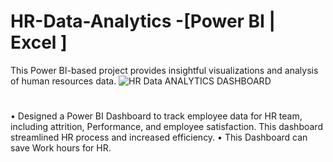 # HR-Data-Analytics -[Power BI | Excel ]
This Power BI-based project provides insightful visualizations and analysis of human resources data. 
![HR Data ANALYTICS DASHBOARD](https://github.com/imran731221/HR-Data-Analytics/assets/136830540/976d68f4-72f2-4d9d-9914-42ac6e01e79e)
# 
•	Designed a Power BI Dashboard to track employee data for HR team, including attrition, Performance, and employee satisfaction. This dashboard streamlined HR process and increased efficiency.
•	This Dashboard can save Work hours for HR.
